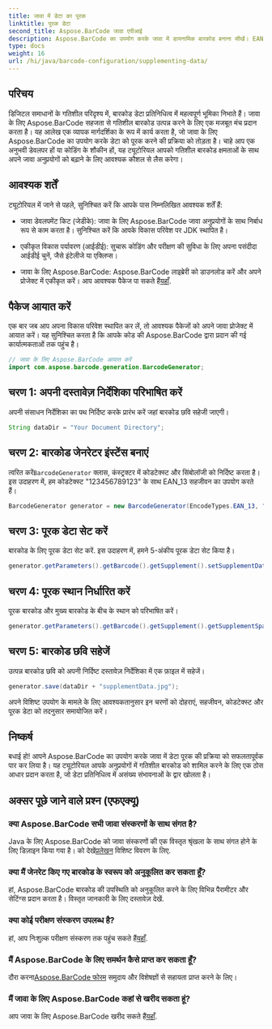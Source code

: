 ```yaml
---
title: जावा में डेटा का पूरक
linktitle: पूरक डेटा
second_title: Aspose.BarCode जावा एपीआई
description: Aspose.BarCode का उपयोग करके जावा में डायनामिक बारकोड बनाना सीखें। EAN_13 सहजीवन के साथ डेटा के पूरक के लिए चरण-दर-चरण मार्गदर्शिका।
type: docs
weight: 16
url: /hi/java/barcode-configuration/supplementing-data/
---
```


## परिचय

डिजिटल समाधानों के गतिशील परिदृश्य में, बारकोड डेटा प्रतिनिधित्व में महत्वपूर्ण भूमिका निभाते हैं। जावा के लिए Aspose.BarCode सहजता से गतिशील बारकोड उत्पन्न करने के लिए एक मजबूत मंच प्रदान करता है। यह आलेख एक व्यापक मार्गदर्शिका के रूप में कार्य करता है, जो जावा के लिए Aspose.BarCode का उपयोग करके डेटा को पूरक करने की प्रक्रिया को तोड़ता है। चाहे आप एक अनुभवी डेवलपर हों या कोडिंग के शौकीन हों, यह ट्यूटोरियल आपको गतिशील बारकोड क्षमताओं के साथ अपने जावा अनुप्रयोगों को बढ़ाने के लिए आवश्यक कौशल से लैस करेगा।

## आवश्यक शर्तें

ट्यूटोरियल में जाने से पहले, सुनिश्चित करें कि आपके पास निम्नलिखित आवश्यक शर्तें हैं:

- जावा डेवलपमेंट किट (जेडीके): जावा के लिए Aspose.BarCode जावा अनुप्रयोगों के साथ निर्बाध रूप से काम करता है। सुनिश्चित करें कि आपके विकास परिवेश पर JDK स्थापित है।

- एकीकृत विकास पर्यावरण (आईडीई): सुचारू कोडिंग और परीक्षण की सुविधा के लिए अपना पसंदीदा आईडीई चुनें, जैसे इंटेलीजे या एक्लिप्स।

- जावा के लिए Aspose.BarCode: Aspose.BarCode लाइब्रेरी को डाउनलोड करें और अपने प्रोजेक्ट में एकीकृत करें। आप आवश्यक पैकेज पा सकते हैं[यहाँ](https://releases.aspose.com/barcode/java/).

## पैकेज आयात करें

एक बार जब आप अपना विकास परिवेश स्थापित कर लें, तो आवश्यक पैकेजों को अपने जावा प्रोजेक्ट में आयात करें। यह सुनिश्चित करता है कि आपके कोड की Aspose.BarCode द्वारा प्रदान की गई कार्यात्मकताओं तक पहुंच है।

```java
// जावा के लिए Aspose.BarCode आयात करें
import com.aspose.barcode.generation.BarcodeGenerator;
```

## चरण 1: अपनी दस्तावेज़ निर्देशिका परिभाषित करें

अपनी संसाधन निर्देशिका का पथ निर्दिष्ट करके प्रारंभ करें जहां बारकोड छवि सहेजी जाएगी।

```java
String dataDir = "Your Document Directory";
```

## चरण 2: बारकोड जेनरेटर इंस्टेंस बनाएं

 त्वरित करें`BarcodeGenerator` क्लास, कंस्ट्रक्टर में कोडटेक्स्ट और सिंबोलॉजी को निर्दिष्ट करता है। इस उदाहरण में, हम कोडटेक्स्ट "123456789123" के साथ EAN_13 सहजीवन का उपयोग करते हैं।

```java
BarcodeGenerator generator = new BarcodeGenerator(EncodeTypes.EAN_13, "123456789123");
```

## चरण 3: पूरक डेटा सेट करें

बारकोड के लिए पूरक डेटा सेट करें. इस उदाहरण में, हमने 5-अंकीय पूरक डेटा सेट किया है।

```java
generator.getParameters().getBarcode().getSupplement().setSupplementData("12345");
```

## चरण 4: पूरक स्थान निर्धारित करें

पूरक बारकोड और मुख्य बारकोड के बीच के स्थान को परिभाषित करें।

```java
generator.getParameters().getBarcode().getSupplement().getSupplementSpace().setPoint(2.0f);
```

## चरण 5: बारकोड छवि सहेजें

उत्पन्न बारकोड छवि को अपनी निर्दिष्ट दस्तावेज़ निर्देशिका में एक फ़ाइल में सहेजें।

```java
generator.save(dataDir + "supplementData.jpg");
```

अपने विशिष्ट उपयोग के मामले के लिए आवश्यकतानुसार इन चरणों को दोहराएं, सहजीवन, कोडटेक्स्ट और पूरक डेटा को तदनुसार समायोजित करें।

## निष्कर्ष

बधाई हो! आपने Aspose.BarCode का उपयोग करके जावा में डेटा पूरक की प्रक्रिया को सफलतापूर्वक पार कर लिया है। यह ट्यूटोरियल आपके अनुप्रयोगों में गतिशील बारकोड को शामिल करने के लिए एक ठोस आधार प्रदान करता है, जो डेटा प्रतिनिधित्व में असंख्य संभावनाओं के द्वार खोलता है।

## अक्सर पूछे जाने वाले प्रश्न (एफएक्यू)

### क्या Aspose.BarCode सभी जावा संस्करणों के साथ संगत है?
 Java के लिए Aspose.BarCode को जावा संस्करणों की एक विस्तृत श्रृंखला के साथ संगत होने के लिए डिज़ाइन किया गया है। को देखें[प्रलेखन](https://reference.aspose.com/barcode/java/) विशिष्ट विवरण के लिए.

### क्या मैं जेनरेट किए गए बारकोड के स्वरूप को अनुकूलित कर सकता हूँ?
हां, Aspose.BarCode बारकोड की उपस्थिति को अनुकूलित करने के लिए विभिन्न पैरामीटर और सेटिंग्स प्रदान करता है। विस्तृत जानकारी के लिए दस्तावेज़ देखें.

### क्या कोई परीक्षण संस्करण उपलब्ध है?
हां, आप निःशुल्क परीक्षण संस्करण तक पहुंच सकते हैं[यहाँ](https://releases.aspose.com/).

### मैं Aspose.BarCode के लिए समर्थन कैसे प्राप्त कर सकता हूँ?
 दौरा करना[Aspose.BarCode फोरम](https://forum.aspose.com/c/barcode/13) समुदाय और विशेषज्ञों से सहायता प्राप्त करने के लिए।

### मैं जावा के लिए Aspose.BarCode कहां से खरीद सकता हूं?
 आप जावा के लिए Aspose.BarCode खरीद सकते हैं[यहाँ](https://purchase.aspose.com/buy).



